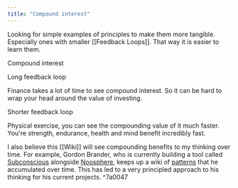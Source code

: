 ```yaml
---
title: "Compound interest"
---
```

Looking for simple examples of principles to make them more tangible. Especially ones with smaller [[Feedback Loops]]. That way it is easier to learn them.

Compound interest

Long feedback loop

Finance takes a lot of time to see compound interest. So it can be hard to wrap your head around the value of investing.

Shorter feedback loop

Physical exercise, you can see the compounding value of it much faster. You're strength, endurance, health and mind benefit incredibly fast.

I also believe this [[Wiki]] will see compounding benefits to my thinking over time. For example, Gordon Brander, who is currently building a tool called [Subconscious](https://subconscious.substack.com/) alongside [Noosphere](https://subconscious.substack.com/p/noosphere-a-protocol-for-thought), keeps up a wiki of [patterns](https://gordonbrander.com/pattern) that he accumulated over time. This has led to a very principled approach to his thinking for his current projects. ^7a0047



